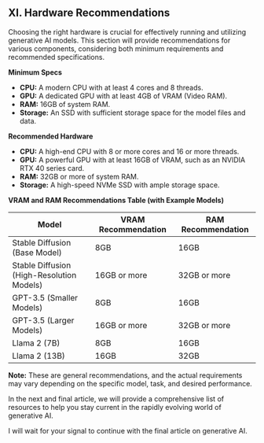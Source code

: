 ## XI. Hardware Recommendations

Choosing the right hardware is crucial for effectively running and utilizing generative AI models. This section will provide recommendations for various components, considering both minimum requirements and recommended specifications.

**Minimum Specs**

* **CPU:** A modern CPU with at least 4 cores and 8 threads.
* **GPU:** A dedicated GPU with at least 4GB of VRAM (Video RAM).
* **RAM:** 16GB of system RAM.
* **Storage:** An SSD with sufficient storage space for the model files and data.

**Recommended Hardware**

* **CPU:** A high-end CPU with 8 or more cores and 16 or more threads.
* **GPU:** A powerful GPU with at least 16GB of VRAM, such as an NVIDIA RTX 40 series card.
* **RAM:** 32GB or more of system RAM.
* **Storage:** A high-speed NVMe SSD with ample storage space.

**VRAM and RAM Recommendations Table (with Example Models)**

| Model | VRAM Recommendation | RAM Recommendation |
|---|---|---|
| Stable Diffusion (Base Model) | 8GB | 16GB |
| Stable Diffusion (High-Resolution Models) | 16GB or more | 32GB or more |
| GPT-3.5 (Smaller Models) | 8GB | 16GB |
| GPT-3.5 (Larger Models) | 16GB or more | 32GB or more |
| Llama 2 (7B) | 8GB | 16GB |
| Llama 2 (13B) | 16GB | 32GB |

**Note:** These are general recommendations, and the actual requirements may vary depending on the specific model, task, and desired performance.

In the next and final article, we will provide a comprehensive list of resources to help you stay current in the rapidly evolving world of generative AI.

I will wait for your signal to continue with the final article on generative AI.
